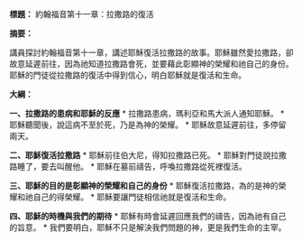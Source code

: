 **標題：** 約翰福音第十一章：拉撒路的復活

**摘要：**

講員探討約翰福音第十一章，講述耶穌復活拉撒路的故事。耶穌雖然愛拉撒路，卻故意延遲前往，因為祂知道拉撒路會死，並要藉此彰顯神的榮耀和祂自己的身份。耶穌的門徒從拉撒路的復活中得到信心，明白耶穌就是復活和生命。

**大綱：**

**一、拉撒路的患病和耶穌的反應**
    * 拉撒路患病，瑪利亞和馬大派人通知耶穌。
    * 耶穌聽聞後，說這病不至於死，乃是為神的榮耀。
    * 耶穌故意延遲前往，多停留兩天。

**二、耶穌復活拉撒路**
    * 耶穌前往伯大尼，得知拉撒路已死。
    * 耶穌對門徒說拉撒路睡了，要去叫醒他。
    * 耶穌在墓前禱告，呼喚拉撒路從死裡復活。

**三、耶穌的目的是彰顯神的榮耀和自己的身份**
    * 耶穌復活拉撒路，為的是神的榮耀和祂自己的得榮耀。
    * 耶穌要讓門徒相信祂就是復活和生命。

**四、耶穌的時機與我們的期待**
    * 耶穌有時會延遲回應我們的禱告，因為祂有自己的旨意。
    * 我們要明白，耶穌不只是解決我們問題的神，更是我們生命的主宰。